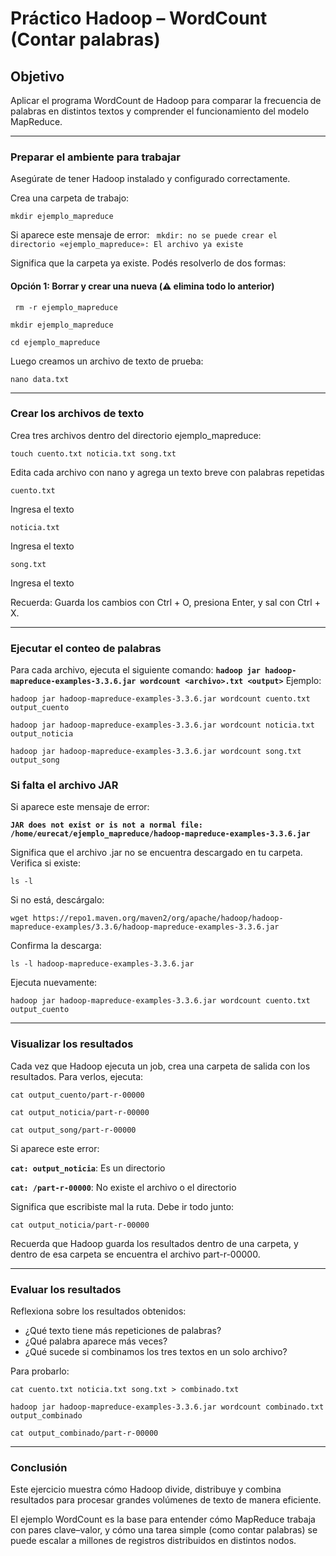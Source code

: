 # Práctico Hadoop – WordCount (Contar palabras)

## Objetivo

Aplicar el programa WordCount de Hadoop para comparar la frecuencia de palabras en distintos textos y comprender el funcionamiento del modelo MapReduce.

---

### Preparar el ambiente para trabajar

Asegúrate de tener Hadoop instalado y configurado correctamente.

Crea una carpeta de trabajo:

`mkdir ejemplo_mapreduce`

Si aparece este mensaje de error:
` mkdir: no se puede crear el directorio «ejemplo_mapreduce»: El archivo ya existe`

Significa que la carpeta ya existe. Podés resolverlo de dos formas:

#### Opción 1: Borrar y crear una nueva (⚠️ elimina todo lo anterior)

` rm -r ejemplo_mapreduce`

`mkdir ejemplo_mapreduce`

`cd ejemplo_mapreduce`

Luego creamos un archivo de texto de prueba:

`nano data.txt`

---

### Crear los archivos de texto

Crea tres archivos dentro del directorio ejemplo_mapreduce:

`touch cuento.txt noticia.txt song.txt`

Edita cada archivo con nano y agrega un texto breve con palabras repetidas

`cuento.txt`

Ingresa el texto 

`noticia.txt`

Ingresa el texto 

`song.txt`

Ingresa el texto 

Recuerda: Guarda los cambios con Ctrl + O, presiona Enter, y sal con Ctrl + X.

---

### Ejecutar el conteo de palabras

Para cada archivo, ejecuta el siguiente comando: **`hadoop jar hadoop-mapreduce-examples-3.3.6.jar wordcount <archivo>.txt <output>`**  Ejemplo:

`hadoop jar hadoop-mapreduce-examples-3.3.6.jar wordcount cuento.txt output_cuento`

`hadoop jar hadoop-mapreduce-examples-3.3.6.jar wordcount noticia.txt output_noticia`

`hadoop jar hadoop-mapreduce-examples-3.3.6.jar wordcount song.txt output_song`


### Si falta el archivo JAR

Si aparece este mensaje de error:

**`JAR does not exist or is not a normal file: /home/eurecat/ejemplo_mapreduce/hadoop-mapreduce-examples-3.3.6.jar`**

Significa que el archivo .jar no se encuentra descargado en tu carpeta. Verifica si existe:

`ls -l`

Si no está, descárgalo:

`wget https://repo1.maven.org/maven2/org/apache/hadoop/hadoop-mapreduce-examples/3.3.6/hadoop-mapreduce-examples-3.3.6.jar`

Confirma la descarga:

`ls -l hadoop-mapreduce-examples-3.3.6.jar`

Ejecuta nuevamente:

`hadoop jar hadoop-mapreduce-examples-3.3.6.jar wordcount cuento.txt output_cuento`

---

### Visualizar los resultados

Cada vez que Hadoop ejecuta un job, crea una carpeta de salida con los resultados. Para verlos, ejecuta:

`cat output_cuento/part-r-00000`

`cat output_noticia/part-r-00000`

`cat output_song/part-r-00000`

Si aparece este error:

**`cat: output_noticia`**: Es un directorio

**`cat: /part-r-00000`**: No existe el archivo o el directorio

Significa que escribiste mal la ruta. Debe ir todo junto:

`cat output_noticia/part-r-00000`

Recuerda que Hadoop guarda los resultados dentro de una carpeta, y dentro de esa carpeta se encuentra el archivo part-r-00000.

---

### Evaluar los resultados

Reflexiona sobre los resultados obtenidos:
- ¿Qué texto tiene más repeticiones de palabras?
- ¿Qué palabra aparece más veces?
- ¿Qué sucede si combinamos los tres textos en un solo archivo?

Para probarlo:

`cat cuento.txt noticia.txt song.txt > combinado.txt`

`hadoop jar hadoop-mapreduce-examples-3.3.6.jar wordcount combinado.txt output_combinado`

`cat output_combinado/part-r-00000`

---
### Conclusión

Este ejercicio muestra cómo Hadoop divide, distribuye y combina resultados para procesar grandes volúmenes de texto de manera eficiente.

El ejemplo WordCount es la base para entender cómo MapReduce trabaja con pares clave–valor, y cómo una tarea simple (como contar palabras) se puede escalar a millones de registros distribuidos en distintos nodos.

